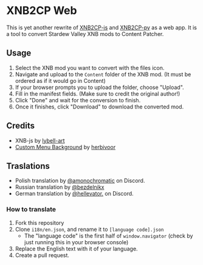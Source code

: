 # XNB2CP Web

This is yet another rewrite of [XNB2CP-js](https://github.com/anotherpillow/xnb2cp-js) and [XNB2CP-py](https://github.com/anotherpillow/xnb2cp-py) as a web app. It is a tool to convert Stardew Valley XNB mods to Content Patcher.

## Usage

1. Select the XNB mod you want to convert with the files icon.
2. Navigate and upload to the `Content` folder of the XNB mod. (It must be ordered as if it would go in Content)
3. If your browser prompts you to upload the folder, choose "Upload".
4. Fill in the manifest fields. (Make sure to credit the original author!)
5. Click "Done" and wait for the conversion to finish.
6. Once it finishes, click "Download" to download the converted mod.

## Credits

- XNB-js by [lybell-art](https://github.com/lybell-art/xnb-js)
- [Custom Menu Background](https://www.nexusmods.com/stardewvalley/mods/7416) by [herbivoor](https://www.nexusmods.com/stardewvalley/users/78936668)

## Traslations

- Polish translation by [@amonochromatic](https://discord.com/users/566188247097540620) on Discord.
- Russian translation by [@bezdelnikx](https://github.com/bezdelnikx)
- German translation by [@hellevator.](https://discord.com/users/549331533635518484) on Discord.

### How to translate

1. Fork this repository
2. Clone `i18n/en.json`, and rename it to `[language code].json`
    - The "language code" is the first half of `window.navigator` (check by just running this in your browser console)
3. Replace the English text with it of your language.
4. Create a pull request.
